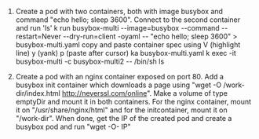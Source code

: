 1. Create a pod with two containers, both with image busybox and command "echo hello; sleep 3600". Connect to the second container and run 'ls'
    k run busybox-multi --image=busybox --command --restart=Never --dry-run=client -oyaml -- "echo hello; sleep 3600" > busybox-multi.yaml
    copy and paste container spec using V (highlight line) y (yank) p (paste after cursor)
    ka busybox-multi.yaml
    k exec -it busybox-multi -c busybox-multi2 -- /bin/sh
    ls

2. Create a pod with an nginx container exposed on port 80. Add a busybox init container which downloads a page using "wget -O /work-dir/index.html http://neverssl.com/online". Make a volume of type emptyDir and mount it in both containers. For the nginx container, mount it on "/usr/share/nginx/html" and for the initcontainer, mount it on "/work-dir". When done, get the IP of the created pod and create a busybox pod and run "wget -O- IP"
    
